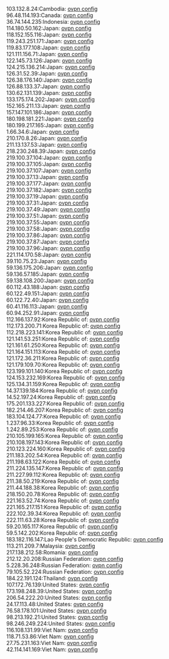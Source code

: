 103.132.8.24:Cambodia: [ovpn config](vpn/103_132_8_24.ovpn)  
96.48.114.193:Canada: [ovpn config](vpn/96_48_114_193.ovpn)  
36.74.144.235:Indonesia: [ovpn config](vpn/36_74_144_235.ovpn)  
114.180.50.162:Japan: [ovpn config](vpn/114_180_50_162.ovpn)  
118.152.155.116:Japan: [ovpn config](vpn/118_152_155_116.ovpn)  
119.243.251.171:Japan: [ovpn config](vpn/119_243_251_171.ovpn)  
119.83.177.108:Japan: [ovpn config](vpn/119_83_177_108.ovpn)  
121.111.156.71:Japan: [ovpn config](vpn/121_111_156_71.ovpn)  
122.145.73.126:Japan: [ovpn config](vpn/122_145_73_126.ovpn)  
124.215.136.214:Japan: [ovpn config](vpn/124_215_136_214.ovpn)  
126.31.52.39:Japan: [ovpn config](vpn/126_31_52_39.ovpn)  
126.38.176.140:Japan: [ovpn config](vpn/126_38_176_140.ovpn)  
126.88.133.37:Japan: [ovpn config](vpn/126_88_133_37.ovpn)  
130.62.131.139:Japan: [ovpn config](vpn/130_62_131_139.ovpn)  
133.175.174.202:Japan: [ovpn config](vpn/133_175_174_202.ovpn)  
152.165.211.13:Japan: [ovpn config](vpn/152_165_211_13.ovpn)  
157.147.101.186:Japan: [ovpn config](vpn/157_147_101_186.ovpn)  
180.198.181.221:Japan: [ovpn config](vpn/180_198_181_221.ovpn)  
180.199.217.165:Japan: [ovpn config](vpn/180_199_217_165.ovpn)  
1.66.34.6:Japan: [ovpn config](vpn/1_66_34_6.ovpn)  
210.170.8.26:Japan: [ovpn config](vpn/210_170_8_26.ovpn)  
211.13.137.53:Japan: [ovpn config](vpn/211_13_137_53.ovpn)  
218.230.248.39:Japan: [ovpn config](vpn/218_230_248_39.ovpn)  
219.100.37.104:Japan: [ovpn config](vpn/219_100_37_104.ovpn)  
219.100.37.105:Japan: [ovpn config](vpn/219_100_37_105.ovpn)  
219.100.37.107:Japan: [ovpn config](vpn/219_100_37_107.ovpn)  
219.100.37.13:Japan: [ovpn config](vpn/219_100_37_13.ovpn)  
219.100.37.177:Japan: [ovpn config](vpn/219_100_37_177.ovpn)  
219.100.37.182:Japan: [ovpn config](vpn/219_100_37_182.ovpn)  
219.100.37.19:Japan: [ovpn config](vpn/219_100_37_19.ovpn)  
219.100.37.31:Japan: [ovpn config](vpn/219_100_37_31.ovpn)  
219.100.37.49:Japan: [ovpn config](vpn/219_100_37_49.ovpn)  
219.100.37.51:Japan: [ovpn config](vpn/219_100_37_51.ovpn)  
219.100.37.55:Japan: [ovpn config](vpn/219_100_37_55.ovpn)  
219.100.37.58:Japan: [ovpn config](vpn/219_100_37_58.ovpn)  
219.100.37.86:Japan: [ovpn config](vpn/219_100_37_86.ovpn)  
219.100.37.87:Japan: [ovpn config](vpn/219_100_37_87.ovpn)  
219.100.37.96:Japan: [ovpn config](vpn/219_100_37_96.ovpn)  
221.114.170.58:Japan: [ovpn config](vpn/221_114_170_58.ovpn)  
39.110.75.23:Japan: [ovpn config](vpn/39_110_75_23.ovpn)  
59.136.175.206:Japan: [ovpn config](vpn/59_136_175_206.ovpn)  
59.136.57.185:Japan: [ovpn config](vpn/59_136_57_185.ovpn)  
59.138.108.200:Japan: [ovpn config](vpn/59_138_108_200.ovpn)  
60.112.43.188:Japan: [ovpn config](vpn/60_112_43_188.ovpn)  
60.122.49.151:Japan: [ovpn config](vpn/60_122_49_151.ovpn)  
60.122.72.40:Japan: [ovpn config](vpn/60_122_72_40.ovpn)  
60.41.116.113:Japan: [ovpn config](vpn/60_41_116_113.ovpn)  
60.94.252.91:Japan: [ovpn config](vpn/60_94_252_91.ovpn)  
112.166.137.92:Korea Republic of: [ovpn config](vpn/112_166_137_92.ovpn)  
112.173.200.71:Korea Republic of: [ovpn config](vpn/112_173_200_71.ovpn)  
112.218.223.141:Korea Republic of: [ovpn config](vpn/112_218_223_141.ovpn)  
121.141.53.251:Korea Republic of: [ovpn config](vpn/121_141_53_251.ovpn)  
121.161.61.250:Korea Republic of: [ovpn config](vpn/121_161_61_250.ovpn)  
121.164.151.113:Korea Republic of: [ovpn config](vpn/121_164_151_113.ovpn)  
121.172.36.211:Korea Republic of: [ovpn config](vpn/121_172_36_211.ovpn)  
121.179.109.70:Korea Republic of: [ovpn config](vpn/121_179_109_70.ovpn)  
123.199.101.140:Korea Republic of: [ovpn config](vpn/123_199_101_140.ovpn)  
124.153.232.169:Korea Republic of: [ovpn config](vpn/124_153_232_169.ovpn)  
125.134.31.159:Korea Republic of: [ovpn config](vpn/125_134_31_159.ovpn)  
14.37.139.184:Korea Republic of: [ovpn config](vpn/14_37_139_184.ovpn)  
14.52.197.24:Korea Republic of: [ovpn config](vpn/14_52_197_24.ovpn)  
175.201.133.227:Korea Republic of: [ovpn config](vpn/175_201_133_227.ovpn)  
182.214.46.207:Korea Republic of: [ovpn config](vpn/182_214_46_207.ovpn)  
183.104.124.77:Korea Republic of: [ovpn config](vpn/183_104_124_77.ovpn)  
1.237.96.33:Korea Republic of: [ovpn config](vpn/1_237_96_33.ovpn)  
1.242.89.253:Korea Republic of: [ovpn config](vpn/1_242_89_253.ovpn)  
210.105.199.165:Korea Republic of: [ovpn config](vpn/210_105_199_165.ovpn)  
210.108.197.143:Korea Republic of: [ovpn config](vpn/210_108_197_143.ovpn)  
210.123.224.160:Korea Republic of: [ovpn config](vpn/210_123_224_160.ovpn)  
211.183.202.54:Korea Republic of: [ovpn config](vpn/211_183_202_54.ovpn)  
211.198.63.122:Korea Republic of: [ovpn config](vpn/211_198_63_122.ovpn)  
211.224.135.147:Korea Republic of: [ovpn config](vpn/211_224_135_147.ovpn)  
211.227.99.112:Korea Republic of: [ovpn config](vpn/211_227_99_112.ovpn)  
211.38.50.219:Korea Republic of: [ovpn config](vpn/211_38_50_219.ovpn)  
211.44.188.38:Korea Republic of: [ovpn config](vpn/211_44_188_38.ovpn)  
218.150.20.78:Korea Republic of: [ovpn config](vpn/218_150_20_78.ovpn)  
221.163.52.74:Korea Republic of: [ovpn config](vpn/221_163_52_74.ovpn)  
221.165.217.151:Korea Republic of: [ovpn config](vpn/221_165_217_151.ovpn)  
222.102.39.34:Korea Republic of: [ovpn config](vpn/222_102_39_34.ovpn)  
222.111.63.28:Korea Republic of: [ovpn config](vpn/222_111_63_28.ovpn)  
59.20.165.117:Korea Republic of: [ovpn config](vpn/59_20_165_117.ovpn)  
59.5.142.202:Korea Republic of: [ovpn config](vpn/59_5_142_202.ovpn)  
183.182.116.147:Lao People's Democratic Republic: [ovpn config](vpn/183_182_116_147.ovpn)  
113.211.209.7:Malaysia: [ovpn config](vpn/113_211_209_7.ovpn)  
217.138.212.58:Romania: [ovpn config](vpn/217_138_212_58.ovpn)  
212.12.20.208:Russian Federation: [ovpn config](vpn/212_12_20_208.ovpn)  
5.228.36.248:Russian Federation: [ovpn config](vpn/5_228_36_248.ovpn)  
79.105.52.224:Russian Federation: [ovpn config](vpn/79_105_52_224.ovpn)  
184.22.191.124:Thailand: [ovpn config](vpn/184_22_191_124.ovpn)  
107.172.76.139:United States: [ovpn config](vpn/107_172_76_139.ovpn)  
173.198.248.39:United States: [ovpn config](vpn/173_198_248_39.ovpn)  
206.54.222.20:United States: [ovpn config](vpn/206_54_222_20.ovpn)  
24.17.113.48:United States: [ovpn config](vpn/24_17_113_48.ovpn)  
76.58.178.101:United States: [ovpn config](vpn/76_58_178_101.ovpn)  
98.213.192.21:United States: [ovpn config](vpn/98_213_192_21.ovpn)  
98.246.249.224:United States: [ovpn config](vpn/98_246_249_224.ovpn)  
116.108.131.99:Viet Nam: [ovpn config](vpn/116_108_131_99.ovpn)  
118.71.53.86:Viet Nam: [ovpn config](vpn/118_71_53_86.ovpn)  
27.75.231.163:Viet Nam: [ovpn config](vpn/27_75_231_163.ovpn)  
42.114.141.169:Viet Nam: [ovpn config](vpn/42_114_141_169.ovpn)  
